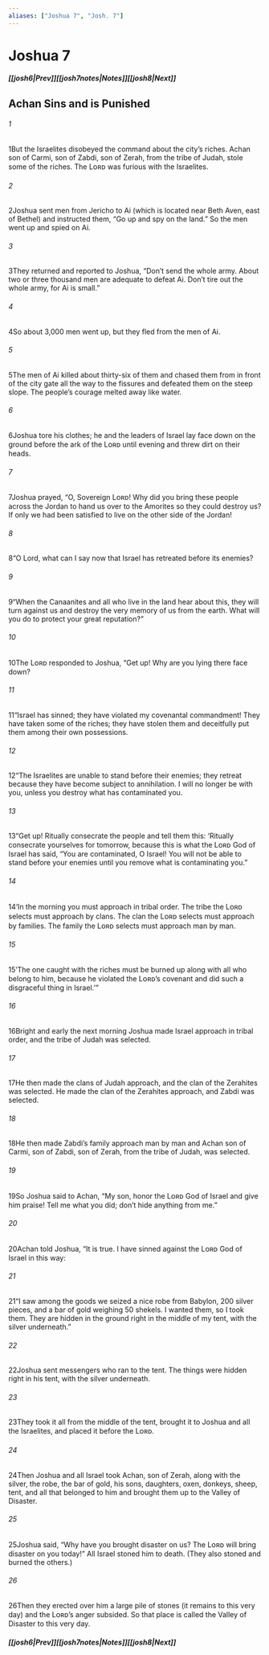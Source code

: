 ```yaml
---
aliases: ["Joshua 7", "Josh. 7"]
---
```

# Joshua 7
##### <span class=arrow-left></span>[[josh6|Prev]]<span class=navigation-separator></span>[[josh7notes|Notes]]<span class=navigation-separator></span>[[josh8|Next]]<span class=arrow-right></span>
## Achan Sins and is Punished
###### 1
<span class=verse-first>1</span>But the Israelites disobeyed the command about the city’s riches. Achan son of Carmi, son of Zabdi, son of Zerah, from the tribe of Judah, stole some of the riches. The Lᴏʀᴅ was furious with the Israelites.
<div class=paragraph-break></div>

###### 2
<span class=verse-first>2</span>Joshua sent men from Jericho to Ai (which is located near Beth Aven, east of Bethel) and instructed them, “Go up and spy on the land.” So the men went up and spied on Ai.
###### 3
<span class=verse-body>3</span>They returned and reported to Joshua, “Don’t send the whole army. About two or three thousand men are adequate to defeat Ai. Don’t tire out the whole army, for Ai is small.”
###### 4
<span class=verse-body>4</span>So about 3,000 men went up, but they fled from the men of Ai.
###### 5
<span class=verse-body>5</span>The men of Ai killed about thirty-six of them and chased them from in front of the city gate all the way to the fissures and defeated them on the steep slope. The people’s courage melted away like water.
<div class=paragraph-break></div>

###### 6
<span class=verse-first>6</span>Joshua tore his clothes; he and the leaders of Israel lay face down on the ground before the ark of the Lᴏʀᴅ until evening and threw dirt on their heads.
###### 7
<span class=verse-body>7</span>Joshua prayed, “O, Sovereign Lᴏʀᴅ! Why did you bring these people across the Jordan to hand us over to the Amorites so they could destroy us? If only we had been satisfied to live on the other side of the Jordan!
###### 8
<span class=verse-body>8</span>“O Lord, what can I say now that Israel has retreated before its enemies?
###### 9
<span class=verse-body>9</span>“When the Canaanites and all who live in the land hear about this, they will turn against us and destroy the very memory of us from the earth. What will you do to protect your great reputation?”
<div class=paragraph-break></div>

###### 10
<span class=verse-first>10</span>The Lᴏʀᴅ responded to Joshua, “Get up! Why are you lying there face down?
###### 11
<span class=verse-body>11</span>“Israel has sinned; they have violated my covenantal commandment! They have taken some of the riches; they have stolen them and deceitfully put them among their own possessions.
###### 12
<span class=verse-body>12</span>“The Israelites are unable to stand before their enemies; they retreat because they have become subject to annihilation. I will no longer be with you, unless you destroy what has contaminated you.
###### 13
<span class=verse-body>13</span>“Get up! Ritually consecrate the people and tell them this: ‘Ritually consecrate yourselves for tomorrow, because this is what the Lᴏʀᴅ God of Israel has said, “You are contaminated, O Israel! You will not be able to stand before your enemies until you remove what is contaminating you.”
###### 14
<span class=verse-body>14</span>‘In the morning you must approach in tribal order. The tribe the Lᴏʀᴅ selects must approach by clans. The clan the Lᴏʀᴅ selects must approach by families. The family the Lᴏʀᴅ selects must approach man by man.
###### 15
<span class=verse-body>15</span>‘The one caught with the riches must be burned up along with all who belong to him, because he violated the Lᴏʀᴅ’s covenant and did such a disgraceful thing in Israel.’”
<div class=paragraph-break></div>

###### 16
<span class=verse-first>16</span>Bright and early the next morning Joshua made Israel approach in tribal order, and the tribe of Judah was selected.
###### 17
<span class=verse-body>17</span>He then made the clans of Judah approach, and the clan of the Zerahites was selected. He made the clan of the Zerahites approach, and Zabdi was selected.
###### 18
<span class=verse-body>18</span>He then made Zabdi’s family approach man by man and Achan son of Carmi, son of Zabdi, son of Zerah, from the tribe of Judah, was selected.
###### 19
<span class=verse-body>19</span>So Joshua said to Achan, “My son, honor the Lᴏʀᴅ God of Israel and give him praise! Tell me what you did; don’t hide anything from me.”
###### 20
<span class=verse-body>20</span>Achan told Joshua, “It is true. I have sinned against the Lᴏʀᴅ God of Israel in this way:
###### 21
<span class=verse-body>21</span>“I saw among the goods we seized a nice robe from Babylon, 200 silver pieces, and a bar of gold weighing 50 shekels. I wanted them, so I took them. They are hidden in the ground right in the middle of my tent, with the silver underneath.”
<div class=paragraph-break></div>

###### 22
<span class=verse-first>22</span>Joshua sent messengers who ran to the tent. The things were hidden right in his tent, with the silver underneath.
###### 23
<span class=verse-body>23</span>They took it all from the middle of the tent, brought it to Joshua and all the Israelites, and placed it before the Lᴏʀᴅ.
###### 24
<span class=verse-body>24</span>Then Joshua and all Israel took Achan, son of Zerah, along with the silver, the robe, the bar of gold, his sons, daughters, oxen, donkeys, sheep, tent, and all that belonged to him and brought them up to the Valley of Disaster.
###### 25
<span class=verse-body>25</span>Joshua said, “Why have you brought disaster on us? The Lᴏʀᴅ will bring disaster on you today!” All Israel stoned him to death. (They also stoned and burned the others.)
###### 26
<span class=verse-body>26</span>Then they erected over him a large pile of stones (it remains to this very day) and the Lᴏʀᴅ’s anger subsided. So that place is called the Valley of Disaster to this very day.
##### <span class=arrow-left></span>[[josh6|Prev]]<span class=navigation-separator></span>[[josh7notes|Notes]]<span class=navigation-separator></span>[[josh8|Next]]<span class=arrow-right></span>